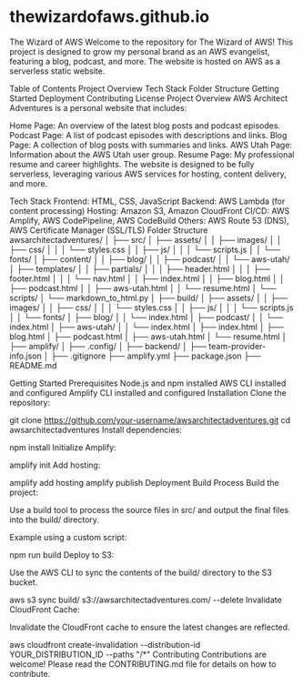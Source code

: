 # thewizardofaws.github.io

The Wizard of AWS
Welcome to the repository for The Wizard of AWS! This project is designed to grow my personal brand as an AWS evangelist, featuring a blog, podcast, and more. The website is hosted on AWS as a serverless static website.

Table of Contents
Project Overview
Tech Stack
Folder Structure
Getting Started
Deployment
Contributing
License
Project Overview
AWS Architect Adventures is a personal website that includes:

Home Page: An overview of the latest blog posts and podcast episodes.
Podcast Page: A list of podcast episodes with descriptions and links.
Blog Page: A collection of blog posts with summaries and links.
AWS Utah Page: Information about the AWS Utah user group.
Resume Page: My professional resume and career highlights.
The website is designed to be fully serverless, leveraging various AWS services for hosting, content delivery, and more.

Tech Stack
Frontend: HTML, CSS, JavaScript
Backend: AWS Lambda (for content processing)
Hosting: Amazon S3, Amazon CloudFront
CI/CD: AWS Amplify, AWS CodePipeline, AWS CodeBuild
Others: AWS Route 53 (DNS), AWS Certificate Manager (SSL/TLS)
Folder Structure
awsarchitectadventures/ │ ├── src/ │ ├── assets/ │ │ ├── images/ │ │ ├── css/ │ │ │ └── styles.css │ │ ├── js/ │ │ │ └── scripts.js │ │ └── fonts/ │ ├── content/ │ │ ├── blog/ │ │ ├── podcast/ │ │ └── aws-utah/ │ ├── templates/ │ │ ├── partials/ │ │ │ ├── header.html │ │ │ ├── footer.html │ │ │ └── nav.html │ │ ├── index.html │ │ ├── blog.html │ │ ├── podcast.html │ │ ├── aws-utah.html │ │ └── resume.html │ └── scripts/ │ └── markdown_to_html.py │ ├── build/ │ ├── assets/ │ │ ├── images/ │ │ ├── css/ │ │ │ └── styles.css │ │ ├── js/ │ │ │ └── scripts.js │ │ └── fonts/ │ ├── blog/ │ │ └── index.html │ ├── podcast/ │ │ └── index.html │ ├── aws-utah/ │ │ └── index.html │ ├── index.html │ ├── blog.html │ ├── podcast.html │ ├── aws-utah.html │ └── resume.html │ ├── amplify/ │ ├── .config/ │ ├── backend/ │ ├── team-provider-info.json │ ├── .gitignore ├── amplify.yml ├── package.json ├── README.md

Getting Started
Prerequisites
Node.js and npm installed
AWS CLI installed and configured
Amplify CLI installed and configured
Installation
Clone the repository:

git clone https://github.com/your-username/awsarchitectadventures.git
cd awsarchitectadventures
Install dependencies:

npm install
Initialize Amplify:

amplify init
Add hosting:

amplify add hosting
amplify publish
Deployment
Build Process
Build the project:

Use a build tool to process the source files in src/ and output the final files into the build/ directory.

Example using a custom script:

npm run build
Deploy to S3:

Use the AWS CLI to sync the contents of the build/ directory to the S3 bucket.

aws s3 sync build/ s3://awsarchitectadventures.com/ --delete
Invalidate CloudFront Cache:

Invalidate the CloudFront cache to ensure the latest changes are reflected.

aws cloudfront create-invalidation --distribution-id YOUR_DISTRIBUTION_ID --paths "/*"
Contributing
Contributions are welcome! Please read the CONTRIBUTING.md file for details on how to contribute.

